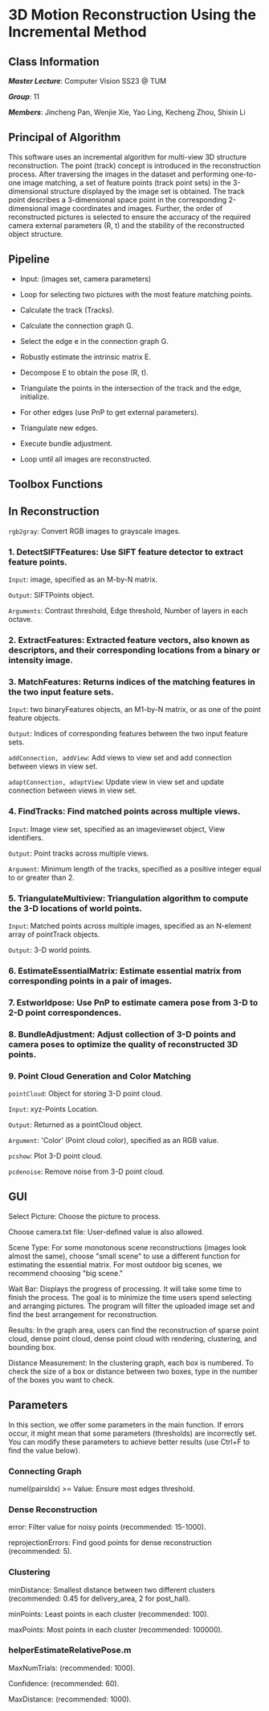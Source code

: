 # 3D Motion Reconstruction Using the Incremental Method

## Class Information

***Master Lecture***: Computer Vision SS23 @ TUM

***Group***: 11

***Members***: Jincheng Pan, Wenjie Xie, Yao Ling, Kecheng Zhou, Shixin Li

## Principal of Algorithm

This software uses an incremental algorithm for multi-view 3D structure reconstruction. The point (track) concept is introduced in the reconstruction process. After traversing the images in the dataset and performing one-to-one image matching, a set of feature points (track point sets) in the 3-dimensional structure displayed by the image set is obtained. The track point describes a 3-dimensional space point in the corresponding 2-dimensional image coordinates and images. Further, the order of reconstructed pictures is selected to ensure the accuracy of the required camera external parameters (R, t) and the stability of the reconstructed object structure.

## Pipeline

- Input: (images set, camera parameters)

- Loop for selecting two pictures with the most feature matching points.

- Calculate the track (Tracks).

- Calculate the connection graph G.

- Select the edge e in the connection graph G.

- Robustly estimate the intrinsic matrix E.

- Decompose E to obtain the pose (R, t).

- Triangulate the points in the intersection of the track and the edge, initialize.

- For other edges (use PnP to get external parameters).

- Triangulate new edges.

- Execute bundle adjustment.

- Loop until all images are reconstructed.

## Toolbox Functions

## In Reconstruction

`rgb2gray`: Convert RGB images to grayscale images.

### 1. DetectSIFTFeatures: Use SIFT feature detector to extract feature points.

`Input`: image, specified as an M-by-N matrix.

`Output`: SIFTPoints object.

`Arguments`: Contrast threshold, Edge threshold, Number of layers in each octave.

### 2. ExtractFeatures: Extracted feature vectors, also known as descriptors, and their corresponding locations from a binary or intensity image.

### 3. MatchFeatures: Returns indices of the matching features in the two input feature sets.

`Input`: two binaryFeatures objects, an M1-by-N matrix, or as one of the point feature objects.

`Output`: Indices of corresponding features between the two input feature sets.

`addConnection, addView`: Add views to view set and add connection between views in view set.

`adaptConnection, adaptView`: Update view in view set and update connection between views in view set.

### 4. FindTracks: Find matched points across multiple views.

`Input`: Image view set, specified as an imageviewset object, View identifiers.

`Output`: Point tracks across multiple views.

`Argument`: Minimum length of the tracks, specified as a positive integer equal to or greater than 2.

### 5. TriangulateMultiview: Triangulation algorithm to compute the 3-D locations of world points.

`Input`: Matched points across multiple images, specified as an N-element array of pointTrack objects.

`Output`: 3-D world points.

### 6. EstimateEssentialMatrix: Estimate essential matrix from corresponding points in a pair of images.

### 7. Estworldpose: Use PnP to estimate camera pose from 3-D to 2-D point correspondences.

### 8. BundleAdjustment: Adjust collection of 3-D points and camera poses to optimize the quality of reconstructed 3D points.

### 9. Point Cloud Generation and Color Matching

`pointCloud`: Object for storing 3-D point cloud.

`Input`: xyz-Points Location.

`Output`: Returned as a pointCloud object.

`Argument`: 'Color' (Point cloud color), specified as an RGB value.

`pcshow`: Plot 3-D point cloud.

`pcdenoise`: Remove noise from 3-D point cloud.

## GUI

Select Picture: Choose the picture to process.

Choose camera.txt file: User-defined value is also allowed.

Scene Type: For some monotonous scene reconstructions (images look almost the same), choose "small scene" to use a different function for estimating the essential matrix. For most outdoor big scenes, we recommend choosing "big scene."

Wait Bar: Displays the progress of processing. It will take some time to finish the process. The goal is to minimize the time users spend selecting and arranging pictures. The program will filter the uploaded image set and find the best arrangement for reconstruction.

Results: In the graph area, users can find the reconstruction of sparse point cloud, dense point cloud, dense point cloud with rendering, clustering, and bounding box.

Distance Measurement: In the clustering graph, each box is numbered. To check the size of a box or distance between two boxes, type in the number of the boxes you want to check.

## Parameters

In this section, we offer some parameters in the main function. If errors occur, it might mean that some parameters (thresholds) are incorrectly set. You can modify these parameters to achieve better results (use Ctrl+F to find the value below).

### Connecting Graph

numel(pairsIdx) >= Value: Ensure most edges threshold.

### Dense Reconstruction

error: Filter value for noisy points (recommended: 15-1000).

reprojectionErrors: Find good points for dense reconstruction (recommended: 5).

### Clustering

minDistance: Smallest distance between two different clusters (recommended: 0.45 for delivery_area, 2 for post_hall).

minPoints: Least points in each cluster (recommended: 100).

maxPoints: Most points in each cluster (recommended: 100000).

### helperEstimateRelativePose.m

MaxNumTrials: (recommended: 1000).

Confidence: (recommended: 60).

MaxDistance: (recommended: 1000).

